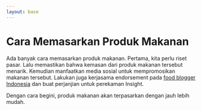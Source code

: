 ```yaml
---
layout: base
---
```


# Cara Memasarkan Produk Makanan

Ada banyak cara memasarkan produk makanan. Pertama, kita perlu riset pasar.
Lalu memastikan bahwa kemasan dari produk makanan tersebut menarik.
Kemudian manfaatkan media sosial untuk mempromosikan makanan tersebut.
Lakukan juga kerjasama endorsement pada [food blogger Indonesia](https://vickyfahmi.com) dan buat perjanjian untuk perekaman Insight.

Dengan cara begini, produk makanan akan terpasarkan dengan jauh lebih mudah.
